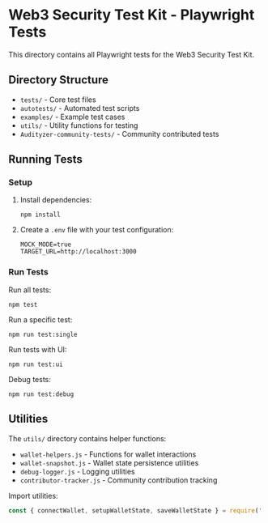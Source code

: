 # Web3 Security Test Kit - Playwright Tests

This directory contains all Playwright tests for the Web3 Security Test Kit.

## Directory Structure

- `tests/` - Core test files
- `autotests/` - Automated test scripts
- `examples/` - Example test cases
- `utils/` - Utility functions for testing
- `Audityzer-community-tests/` - Community contributed tests

## Running Tests

### Setup

1. Install dependencies:
   ```
   npm install
   ```

2. Create a `.env` file with your test configuration:
   ```
   MOCK_MODE=true
   TARGET_URL=http://localhost:3000
   ```

### Run Tests

Run all tests:
```
npm test
```

Run a specific test:
```
npm run test:single
```

Run tests with UI:
```
npm run test:ui
```

Debug tests:
```
npm run test:debug
```

## Utilities

The `utils/` directory contains helper functions:

- `wallet-helpers.js` - Functions for wallet interactions
- `wallet-snapshot.js` - Wallet state persistence utilities
- `debug-logger.js` - Logging utilities
- `contributor-tracker.js` - Community contribution tracking

Import utilities:
```javascript
const { connectWallet, setupWalletState, saveWalletState } = require('./utils');
``` 